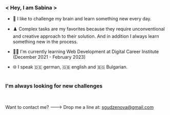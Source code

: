 ### < Hey, I am Sabina >

- 🧩 I like to challenge my brain and learn something new every day.

- ♟️ Complex tasks are my favorites because they require unconventional and creative approach to their solution. And in addition I always learn something new in the process.

- 👩‍💻 I'm currently learning Web Development at Digital Career Institute (December 2021 - February 2023)

- 🌐 I speak 🇩🇪️ german, 🇬🇧️ english and 🇧🇬 Bulgarian.
<br><br>

### I'm always looking for new challenges
<br>

Want to contact me? ---> Drop me a line at: <sgudzenova@gmail.com>
